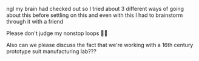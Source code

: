 ngl my brain had checked out so I tried about 3 different ways of going about this before settling on this and even with this I had to brainstorm through it with a friend

Please don't judge my nonstop loops 🙏🏻

Also can we please discuss the fact that we're working with a 16th century prototype suit manufacturing lab???
